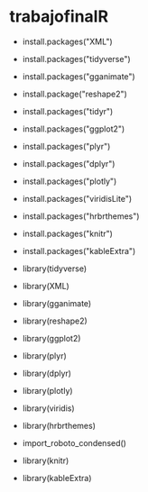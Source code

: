 # trabajofinalR



* install.packages("XML") 
* install.packages("tidyverse")
* install.packages("gganimate")
* install.package("reshape2")
* install.packages("tidyr")
* install.packages("ggplot2")
* install.packages("plyr")
* install.packages("dplyr")
* install.packages("plotly")
* install.packages("viridisLite")
* install.packages("hrbrthemes")
* install.packages("knitr")
* install.packages("kableExtra")




* library(tidyverse)
* library(XML)
* library(gganimate) 
* library(reshape2)
* library(ggplot2)
* library(plyr)
* library(dplyr)
* library(plotly)
* library(viridis)
* library(hrbrthemes)
* import_roboto_condensed()
* library(knitr)
* library(kableExtra)
